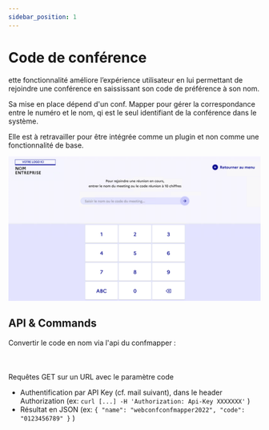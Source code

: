 ```yaml
---
sidebar_position: 1
---
```


# Code de conférence 


ette fonctionnalité améliore l’expérience utilisateur en lui permettant de rejoindre une conférence en saississant son code de préférence à son nom.

Sa mise en place dépend d'un conf. Mapper pour gérer la correspondance entre le numéro et le nom, qi est le seul identifiant de la conférence dans le système.

Elle est à retravailler pour être intégrée comme un plugin et non comme une fonctionnalité de base.


![image](./images/call-via-conf-number-1.png "Code de conference")


## API & Commands

Convertir le code en nom via l'api du confmapper : <br></br><br></br>
Requêtes GET sur un URL avec le paramètre code
  -	Authentification par API Key (cf. mail suivant), dans le header Authorization
    (ex: `curl [...] -H 'Authorization: Api-Key XXXXXXX'` )
  -	Résultat en JSON
    (ex: `{ "name": "webconfconfmapper2022", "code": "0123456789" }` )